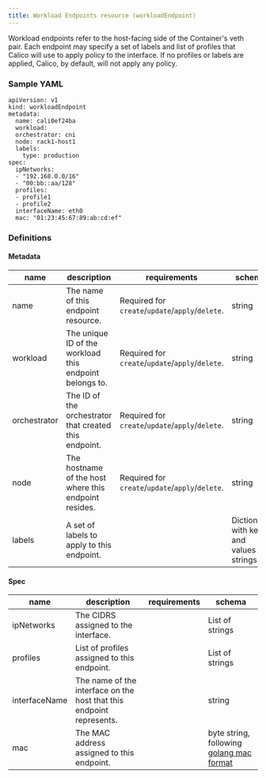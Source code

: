 ```yaml
---
title: Workload Endpoints resource (workloadEndpoint)
---
```

Workload endpoints refer to the host-facing side of the Container's veth pair. Each endpoint may specify a set of labels and list of profiles that Calico will use to apply policy to the interface.  If no profiles or labels are applied, Calico, by default, will not apply any policy.

### Sample YAML
```
apiVersion: v1
kind: workloadEndpoint
metadata:
  name: cali0ef24ba
  workload:
  orchestrator: cni
  node: rack1-host1
  labels:
    type: production
spec:
  ipNetworks:
  - "192.168.0.0/16"
  - "00:bb::aa/128"
  profiles:
  - profile1
  - profile2
  interfaceName: eth0
  mac: "01:23:45:67:89:ab:cd:ef"
```

### Definitions
#### Metadata

| name           | description                                                | requirements                             | schema |
|----------------|------------------------------------------------------------|------------------------------------------|--------|
| name           | The name of this endpoint resource.                        | Required for `create`/`update`/`apply`/`delete`. | string |
| workload     | The unique ID of the workload this endpoint belongs to.    | Required for `create`/`update`/`apply`/`delete`. | string |
| orchestrator | The ID of the orchestrator that created this endpoint.     | Required for `create`/`update`/`apply`/`delete`. | string |
| node       | The hostname of the host where this endpoint resides.      | Required for `create`/`update`/`apply`/`delete`. | string |
| labels         | A set of labels to apply to this endpoint.                 |      | Dictionary with key and values as strings. |

#### Spec

| name          | description                                             | requirements                | schema          |
|---------------|---------------------------------------------------------|-----------------------------|-----------------|
| ipNetworks    | The CIDRS assigned to the interface. | | List of strings |
| profiles      | List of profiles assigned to this endpoint. |                          | List of strings |
| interfaceName | The name of the interface on the host that this endpoint represents. | | string |
| mac           | The MAC address assigned to this endpoint. | | byte string, following [golang mac format](https://golang.org/pkg/net/#ParseMAC) |
